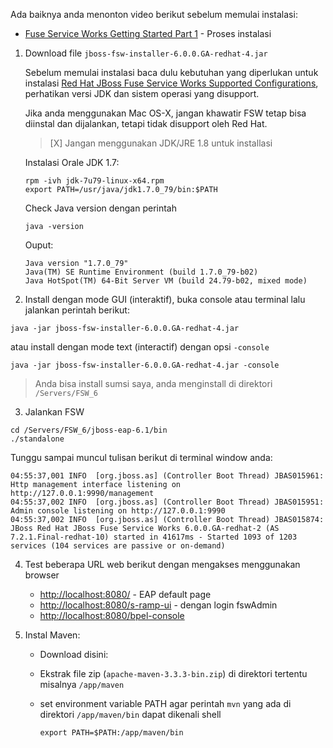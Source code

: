 Ada baiknya anda menonton video berikut sebelum memulai instalasi:

- [Fuse Service Works Getting Started Part 1](http://www.jboss.org/video/vimeo/77941255/) - Proses instalasi

1. Download file `jboss-fsw-installer-6.0.0.GA-redhat-4.jar`

   Sebelum memulai instalasi baca dulu kebutuhan yang diperlukan untuk instalasi [Red Hat JBoss Fuse Service Works Supported Configurations](https://access.redhat.com/articles/626513), perhatikan versi JDK dan sistem operasi yang disupport.
   
   Jika anda menggunakan Mac OS-X, jangan khawatir FSW tetap bisa diinstal dan dijalankan, tetapi tidak disupport oleh Red Hat.
   
   > [X] Jangan menggunakan JDK/JRE 1.8 untuk installasi
   
   Instalasi Orale JDK 1.7:
   
   ```
   rpm -ivh jdk-7u79-linux-x64.rpm
   export PATH=/usr/java/jdk1.7.0_79/bin:$PATH
   ```
   
   Check Java version dengan perintah
   
   ```
   java -version
   ```
   Ouput:
   
   ```
   Java version "1.7.0_79"
   Java(TM) SE Runtime Environment (build 1.7.0_79-b02)
   Java HotSpot(TM) 64-Bit Server VM (build 24.79-b02, mixed mode)
   ```
   
2. Install dengan mode GUI (interaktif), buka console atau terminal lalu jalankan perintah berikut:

```
java -jar jboss-fsw-installer-6.0.0.GA-redhat-4.jar
```

atau install dengan mode text (interactif) dengan opsi `-console`

```
java -jar jboss-fsw-installer-6.0.0.GA-redhat-4.jar -console
```

> Anda bisa install sumsi saya, anda menginstall di direktori `/Servers/FSW_6`

3. Jalankan FSW

```
cd /Servers/FSW_6/jboss-eap-6.1/bin
./standalone
```

Tunggu sampai muncul tulisan berikut di terminal window anda:

```
04:55:37,001 INFO  [org.jboss.as] (Controller Boot Thread) JBAS015961: Http management interface listening on http://127.0.0.1:9990/management
04:55:37,002 INFO  [org.jboss.as] (Controller Boot Thread) JBAS015951: Admin console listening on http://127.0.0.1:9990
04:55:37,002 INFO  [org.jboss.as] (Controller Boot Thread) JBAS015874: JBoss Red Hat JBoss Fuse Service Works 6.0.0.GA-redhat-2 (AS 7.2.1.Final-redhat-10) started in 41617ms - Started 1093 of 1203 services (104 services are passive or on-demand)
```

4. Test beberapa URL web berikut dengan mengakses menggunakan browser

   * [http://localhost:8080/](http://localhost:8080/) - EAP default page
   * [http://localhost:8080/s-ramp-ui](http://localhost:8080/s-ramp-ui) - dengan login fswAdmin
   * [http://localhost:8080/bpel-console](http://localhost:8080/bpel-console)
      
5. Instal Maven:

   * Download disini: 
   * Ekstrak file zip (`apache-maven-3.3.3-bin.zip`) di direktori tertentu misalnya `/app/maven`
   * set environment variable PATH agar perintah `mvn` yang ada di direktori `/app/maven/bin` dapat dikenali shell
   
     ```
     export PATH=$PATH:/app/maven/bin
     ```
   
